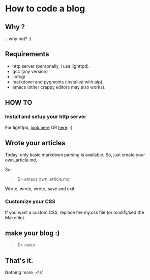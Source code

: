 # How to code a blog

## Why ?

.. why not? :)

## Requirements

* http server (personally, I use lighttpd).
* gcc (any version)
* libfcgi
* markdown and pygments (installed with pip).
* emacs (other crappy editors may also works).

## HOW TO

### Install and setup your http server

For lighttpd, [look here](https://redmine.lighttpd.net/projects/1/wiki/docs_modfastcgi)
OR [here](http://google.com). :)

## Wrote your articles

Today, only basic markdown parsing is available. So, just create your own_article.md.

So:

> $> emacs own_article.md

Wrote, wrote, wrote, save and exit.

### Customize your CSS

If you want a custom CSS, replace the my.css file (or modify/sed the Makefile).

## make your blog :)

> $> make

## That's it.

Nothing more. <\\//
